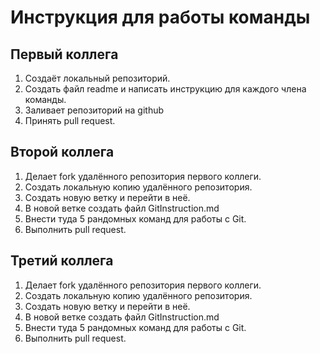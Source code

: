 # Инструкция для работы команды
## Первый коллега

1. Создаёт локальный репозиторий.
2. Создать файл readme и написать инструкцию для каждого члена команды.
3. Заливает репозиторий на github
4. Принять pull request.

## Второй коллега

1. Делает fork удалённого репозитория первого коллеги.
2. Создать локальную копию удалённого репозитория.
3. Создать новую ветку и перейти в неё.
4. В новой ветке создать файл GitInstruction.md
5. Внести туда 5 рандомных команд для работы с Git.
6. Выполнить pull request.

## Третий коллега

1. Делает fork удалённого репозитория первого коллеги.
2. Создать локальную копию удалённого репозитория.
3. Создать новую ветку и перейти в неё.
4. В новой ветке создать файл GitInstruction.md
5. Внести туда 5 рандомных команд для работы с Git.
6. Выполнить pull request.
